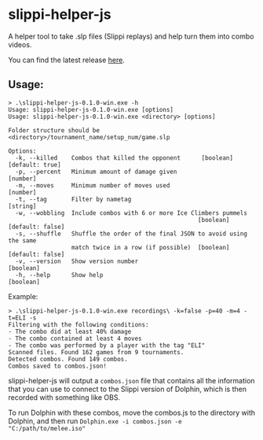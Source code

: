 # slippi-helper-js
A helper tool to take .slp files (Slippi replays) and help turn them into combo videos.

You can find the latest release [here](https://github.com/elicik/slippi-helper-js/releases).

## Usage:
```
> .\slippi-helper-js-0.1.0-win.exe -h
Usage: slippi-helper-js-0.1.0-win.exe [options]
Usage: slippi-helper-js-0.1.0-win.exe <directory> [options]

Folder structure should be <directory>/tournament_name/setup_num/game.slp

Options:
  -k, --killed    Combos that killed the opponent      [boolean] [default: true]
  -p, --percent   Minimum amount of damage given                        [number]
  -m, --moves     Minimum number of moves used                          [number]
  -t, --tag       Filter by nametag                                     [string]
  -w, --wobbling  Include combos with 6 or more Ice Climbers pummels
                                                      [boolean] [default: false]
  -s, --shuffle   Shuffle the order of the final JSON to avoid using the same
                  match twice in a row (if possible)  [boolean] [default: false]
  -v, --version   Show version number                                  [boolean]
  -h, --help      Show help                                            [boolean]
```
Example:
```
> .\slippi-helper-js-0.1.0-win.exe recordings\ -k=false -p=40 -m=4 -t=ELI -s
Filtering with the following conditions:
- The combo did at least 40% damage
- The combo contained at least 4 moves
- The combo was performed by a player with the tag "ELI"
Scanned files. Found 162 games from 9 tournaments.
Detected combos. Found 149 combos.
Combos saved to combos.json!
```


slippi-helper-js will output a ```combos.json``` file that contains all the information that you can use to connect to
the Slippi version of Dolphin, which is then recorded with something like OBS.

To run Dolphin with these combos, move the combos.js to the directory with Dolphin, and then run
```Dolphin.exe -i combos.json -e "C:/path/to/melee.iso"```
